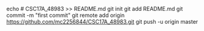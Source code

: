 echo # CSC17A_48983 >> README.md
git init
git add README.md
git commit -m "first commit"
git remote add origin https://github.com/mc2256844/CSC17A_48983.git
git push -u origin master
